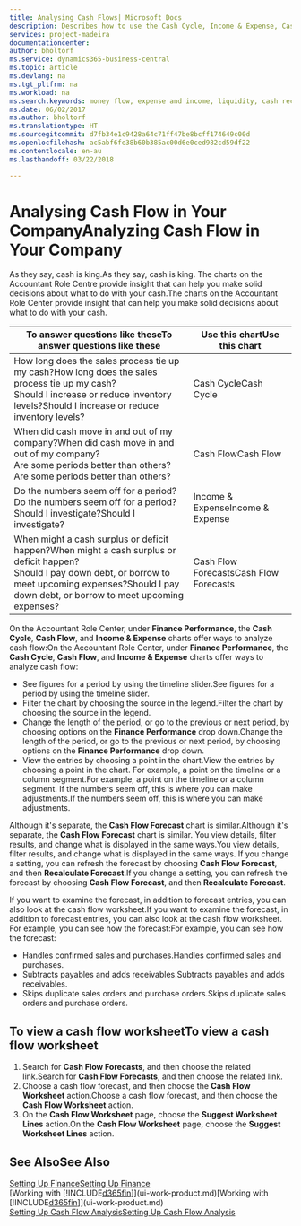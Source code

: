 ```yaml
---
title: Analysing Cash Flows| Microsoft Docs
description: Describes how to use the Cash Cycle, Income & Expense, Cash Flow, and Cash Flow Forecast charts to analyze the past and future flow of money in and out of your company.
services: project-madeira
documentationcenter: 
author: bholtorf
ms.service: dynamics365-business-central
ms.topic: article
ms.devlang: na
ms.tgt_pltfrm: na
ms.workload: na
ms.search.keywords: money flow, expense and income, liquidity, cash receipts minus cash payments, Cartera
ms.date: 06/02/2017
ms.author: bholtorf
ms.translationtype: HT
ms.sourcegitcommit: d7fb34e1c9428a64c71ff47be8bcff174649c00d
ms.openlocfilehash: ac5abf6fe38b60b385ac00d6e0ced982cd59df22
ms.contentlocale: en-au
ms.lasthandoff: 03/22/2018

---
```

# <a name="analyzing-cash-flow-in-your-company"></a><span data-ttu-id="05c77-103">Analysing Cash Flow in Your Company</span><span class="sxs-lookup"><span data-stu-id="05c77-103">Analyzing Cash Flow in Your Company</span></span>
<span data-ttu-id="05c77-104">As they say, cash is king.</span><span class="sxs-lookup"><span data-stu-id="05c77-104">As they say, cash is king.</span></span> <span data-ttu-id="05c77-105">The charts on the Accountant Role Centre provide insight that can help you make solid decisions about what to do with your cash.</span><span class="sxs-lookup"><span data-stu-id="05c77-105">The charts on the Accountant Role Center provide insight that can help you make solid decisions about what to do with your cash.</span></span>  

| <span data-ttu-id="05c77-106">To answer questions like these</span><span class="sxs-lookup"><span data-stu-id="05c77-106">To answer questions like these</span></span> | <span data-ttu-id="05c77-107">Use this chart</span><span class="sxs-lookup"><span data-stu-id="05c77-107">Use this chart</span></span> |
| --- | --- |
| <span data-ttu-id="05c77-108">How long does the sales process tie up my cash?</span><span class="sxs-lookup"><span data-stu-id="05c77-108">How long does the sales process tie up my cash?</span></span></br> <span data-ttu-id="05c77-109">Should I increase or reduce inventory levels?</span><span class="sxs-lookup"><span data-stu-id="05c77-109">Should I increase or reduce inventory levels?</span></span> |<span data-ttu-id="05c77-110">Cash Cycle</span><span class="sxs-lookup"><span data-stu-id="05c77-110">Cash Cycle</span></span> |
| <span data-ttu-id="05c77-111">When did cash move in and out of my company?</span><span class="sxs-lookup"><span data-stu-id="05c77-111">When did cash move in and out of my company?</span></span></br> <span data-ttu-id="05c77-112">Are some periods better than others?</span><span class="sxs-lookup"><span data-stu-id="05c77-112">Are some periods better than others?</span></span> |<span data-ttu-id="05c77-113">Cash Flow</span><span class="sxs-lookup"><span data-stu-id="05c77-113">Cash Flow</span></span> |
| <span data-ttu-id="05c77-114">Do the numbers seem off for a period?</span><span class="sxs-lookup"><span data-stu-id="05c77-114">Do the numbers seem off for a period?</span></span></br> <span data-ttu-id="05c77-115">Should I investigate?</span><span class="sxs-lookup"><span data-stu-id="05c77-115">Should I investigate?</span></span> |<span data-ttu-id="05c77-116">Income & Expense</span><span class="sxs-lookup"><span data-stu-id="05c77-116">Income & Expense</span></span> |
| <span data-ttu-id="05c77-117">When might a cash surplus or deficit happen?</span><span class="sxs-lookup"><span data-stu-id="05c77-117">When might a cash surplus or deficit happen?</span></span></br> <span data-ttu-id="05c77-118">Should I pay down debt, or borrow to meet upcoming expenses?</span><span class="sxs-lookup"><span data-stu-id="05c77-118">Should I pay down debt, or borrow to meet upcoming expenses?</span></span> |<span data-ttu-id="05c77-119">Cash Flow Forecasts</span><span class="sxs-lookup"><span data-stu-id="05c77-119">Cash Flow Forecasts</span></span> |

<span data-ttu-id="05c77-120">On the Accountant Role Center, under **Finance Performance**, the **Cash Cycle**, **Cash Flow**, and **Income & Expense** charts offer ways to analyze cash flow:</span><span class="sxs-lookup"><span data-stu-id="05c77-120">On the Accountant Role Center, under **Finance Performance**, the **Cash Cycle**, **Cash Flow**, and **Income & Expense** charts offer ways to analyze cash flow:</span></span>  

* <span data-ttu-id="05c77-121">See figures for a period by using the timeline slider.</span><span class="sxs-lookup"><span data-stu-id="05c77-121">See figures for a period by using the timeline slider.</span></span>  
* <span data-ttu-id="05c77-122">Filter the chart by choosing the source in the legend.</span><span class="sxs-lookup"><span data-stu-id="05c77-122">Filter the chart by choosing the source in the legend.</span></span>  
* <span data-ttu-id="05c77-123">Change the length of the period, or go to the previous or next period, by choosing options on the **Finance Performance** drop down.</span><span class="sxs-lookup"><span data-stu-id="05c77-123">Change the length of the period, or go to the previous or next period, by choosing options on the **Finance Performance** drop down.</span></span>  
* <span data-ttu-id="05c77-124">View the entries by choosing a point in the chart.</span><span class="sxs-lookup"><span data-stu-id="05c77-124">View the entries by choosing a point in the chart.</span></span> <span data-ttu-id="05c77-125">For example, a point on the timeline or a column segment.</span><span class="sxs-lookup"><span data-stu-id="05c77-125">For example, a point on the timeline or a column segment.</span></span> <span data-ttu-id="05c77-126">If the numbers seem off, this is where you can make adjustments.</span><span class="sxs-lookup"><span data-stu-id="05c77-126">If the numbers seem off, this is where you can make adjustments.</span></span>  

<span data-ttu-id="05c77-127">Although it's separate, the **Cash Flow Forecast** chart is similar.</span><span class="sxs-lookup"><span data-stu-id="05c77-127">Although it's separate, the **Cash Flow Forecast** chart is similar.</span></span> <span data-ttu-id="05c77-128">You view details, filter results, and change what is displayed in the same ways.</span><span class="sxs-lookup"><span data-stu-id="05c77-128">You view details, filter results, and change what is displayed in the same ways.</span></span> <span data-ttu-id="05c77-129">If you change a setting, you can refresh the forecast by choosing **Cash Flow Forecast**, and then **Recalculate Forecast**.</span><span class="sxs-lookup"><span data-stu-id="05c77-129">If you change a setting, you can refresh the forecast by choosing **Cash Flow Forecast**, and then **Recalculate Forecast**.</span></span>

<span data-ttu-id="05c77-130">If you want to examine the forecast, in addition to forecast entries, you can also look at the cash flow worksheet.</span><span class="sxs-lookup"><span data-stu-id="05c77-130">If you want to examine the forecast, in addition to forecast entries, you can also look at the cash flow worksheet.</span></span> <span data-ttu-id="05c77-131">For example, you can see how the forecast:</span><span class="sxs-lookup"><span data-stu-id="05c77-131">For example, you can see how the forecast:</span></span>

* <span data-ttu-id="05c77-132">Handles confirmed sales and purchases.</span><span class="sxs-lookup"><span data-stu-id="05c77-132">Handles confirmed sales and purchases.</span></span>  
* <span data-ttu-id="05c77-133">Subtracts payables and adds receivables.</span><span class="sxs-lookup"><span data-stu-id="05c77-133">Subtracts payables and adds receivables.</span></span>  
* <span data-ttu-id="05c77-134">Skips duplicate sales orders and purchase orders.</span><span class="sxs-lookup"><span data-stu-id="05c77-134">Skips duplicate sales orders and purchase orders.</span></span>  

## <a name="to-view-a-cash-flow-worksheet"></a><span data-ttu-id="05c77-135">To view a cash flow worksheet</span><span class="sxs-lookup"><span data-stu-id="05c77-135">To view a cash flow worksheet</span></span>
1. <span data-ttu-id="05c77-136">Search for **Cash Flow Forecasts**, and then choose the related link.</span><span class="sxs-lookup"><span data-stu-id="05c77-136">Search for **Cash Flow Forecasts**, and then choose the related link.</span></span>  
2. <span data-ttu-id="05c77-137">Choose a cash flow forecast, and then choose the **Cash Flow Worksheet** action.</span><span class="sxs-lookup"><span data-stu-id="05c77-137">Choose a cash flow forecast, and then choose the **Cash Flow Worksheet** action.</span></span>  
3. <span data-ttu-id="05c77-138">On the **Cash Flow Worksheet** page, choose the **Suggest Worksheet Lines** action.</span><span class="sxs-lookup"><span data-stu-id="05c77-138">On the **Cash Flow Worksheet** page, choose the **Suggest Worksheet Lines** action.</span></span>  

## <a name="see-also"></a><span data-ttu-id="05c77-139">See Also</span><span class="sxs-lookup"><span data-stu-id="05c77-139">See Also</span></span>
[<span data-ttu-id="05c77-140">Setting Up Finance</span><span class="sxs-lookup"><span data-stu-id="05c77-140">Setting Up Finance</span></span>](finance-setup-finance.md)  
<span data-ttu-id="05c77-141">[Working with [!INCLUDE[d365fin](includes/d365fin_md.md)]](ui-work-product.md)</span><span class="sxs-lookup"><span data-stu-id="05c77-141">[Working with [!INCLUDE[d365fin](includes/d365fin_md.md)]](ui-work-product.md)</span></span>  
[<span data-ttu-id="05c77-142">Setting Up Cash Flow Analysis</span><span class="sxs-lookup"><span data-stu-id="05c77-142">Setting Up Cash Flow Analysis</span></span>](finance-setup-cash-flow-analyses.md)  

